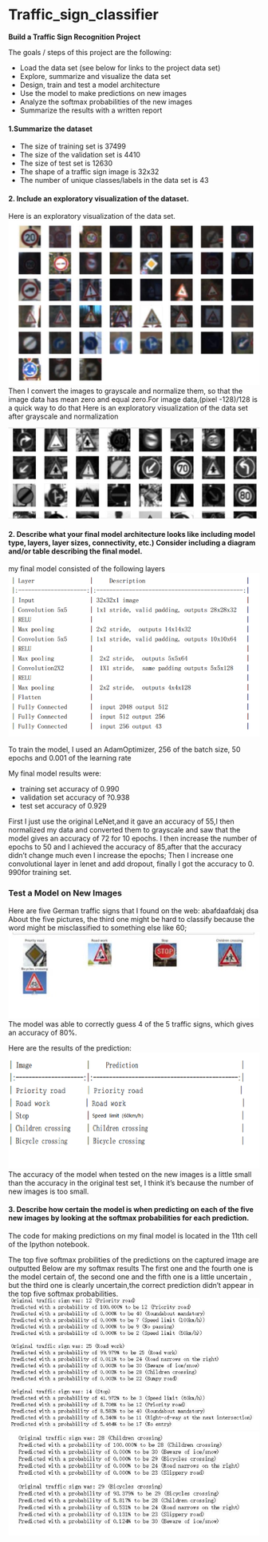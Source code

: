 # Traffic_sign_classifier
**Build a Traffic Sign Recognition Project**

The goals / steps of this project are the following:
* Load the data set (see below for links to the project data set)
* Explore, summarize and visualize the data set
* Design, train and test a model architecture
* Use the model to make predictions on new images
* Analyze the softmax probabilities of the new images
* Summarize the results with a written report
#### 1.Summarize the dataset 
* The size of training set is 37499
* The size of the validation set is 4410
* The size of test set is 12630
* The shape of a traffic sign image is 32x32
* The number of unique classes/labels in the data set is 43

#### 2. Include an exploratory visualization of the dataset.

Here is an exploratory visualization of the data set. 
![iamge](https://github.com/weakpig/pictures/blob/master/1.png)
Then I convert the images to grayscale and normalize them, so that the image data has mean zero and equal zero.For image data,(pixel -128)/128 is a quick way to do that
Here is an exploratory visualization of the data set after grayscale and normalization
 


![iamge](https://github.com/weakpig/pictures/blob/master/2.jpg)




#### 2. Describe what your final model architecture looks like including model type, layers, layer sizes, connectivity, etc.) Consider including a diagram and/or table describing the final model.
my final model consisted of the following layers
 ![iamge](https://github.com/weakpig/pictures/blob/master/3.png)

To train the model, I used an AdamOptimizer, 256 of the batch size, 50 epochs and 0.001 of the
learning rate

My final model results were:
* training set accuracy of 0.990
* validation set accuracy of ?0.938
* test set accuracy of 0.929

First I just use the original LeNet,and it gave an accuracy of 55,I then normalized my data and converted them to grayscale and saw that the model gives an accuracy of 72 for 10 epochs. I then increase the number of epochs to 50 and I achieved the accuracy of 85,after that the accuracy didn’t change much even I increase the epochs; Then I increase one convolutional layer in lenet and add dropout, finally I got the accuracy to 0. 990for training set.

 


### Test a Model on New Images

Here are five German traffic signs that I found on the web:
abafdaafdakj dsa  
About the five pictures, the third one might be hard to classify because the word might be misclassified to something else like 60;
![iamge](https://github.com/weakpig/pictures/blob/master/4.jpg)
The model was able to correctly guess 4 of the 5 traffic signs, which gives an accuracy of 80%.

Here are the results of the prediction:
 ![iamge](https://github.com/weakpig/pictures/blob/master/5.png)
The accuracy of the model when tested on the new images is a little small than the accuracy in the original test set, I think it’s because the number of new images is too small.

#### 3. Describe how certain the model is when predicting on each of the five new images by looking at the softmax probabilities for each prediction. 

The code for making predictions on my final model is located in the 11th cell of the Ipython notebook.

The top five softmax probilities of the predictions on the captured image are outputted
Below are my softmax results
The first one and the fourth one is the model certain of, the second one and the fifth one is a little uncertain , but the third one is clearly uncertain,the correct prediction didn’t appear in the top five softmax probabilities.
  ![iamge](https://github.com/weakpig/pictures/blob/master/6.jpg)
  ![iamge](https://github.com/weakpig/pictures/blob/master/7.jpg)
